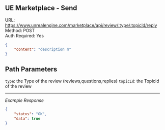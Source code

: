 ## UE Marketplace - Send

URL: https://www.unrealengine.com/marketplace/api/review/:type/:topicId/reply \
Method: POST \
Auth Required: Yes

```json
{
    "content": "description m"
}
```

## Path Parameters

`type`: the Type of the review (reviews,questions,replies)
`topicId`: the TopicId of the review

---

_Example Response_

```json
{
    "status": "OK",
    "data": true
}
```
